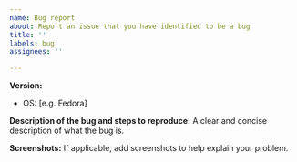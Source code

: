 ```yaml
---
name: Bug report
about: Report an issue that you have identified to be a bug
title: ''
labels: bug
assignees: ''

---
```


**Version:**
 - OS: [e.g. Fedora]

**Description of the bug and steps to reproduce:**
A clear and concise description of what the bug is.

**Screenshots:**
If applicable, add screenshots to help explain your problem.
